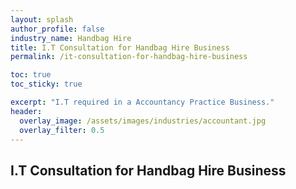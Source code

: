 ```yaml
---
layout: splash 
author_profile: false 
industry_name: Handbag Hire
title: I.T Consultation for Handbag Hire Business
permalink: /it-consultation-for-handbag-hire-business

toc: true
toc_sticky: true

excerpt: "I.T required in a Accountancy Practice Business."
header:
  overlay_image: /assets/images/industries/accountant.jpg
  overlay_filter: 0.5 
---
```


## I.T Consultation for Handbag Hire Business